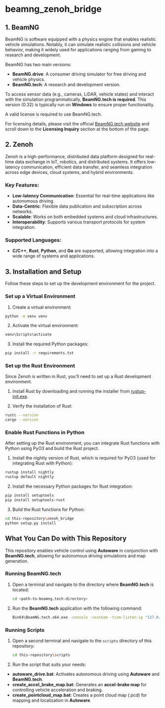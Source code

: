 # beamng_zenoh_bridge
## 1. BeamNG  
BeamNG is software equipped with a physics engine that enables realistic vehicle simulations. Notably, it can simulate realistic collisions and vehicle behavior, making it widely used for applications ranging from gaming to research and development.

BeamNG has two main versions:

- **BeamNG.drive**: A consumer driving simulator for free driving and vehicle physics.
- **BeamNG.tech**: A research and development version.

To access sensor data (e.g., cameras, LiDAR, vehicle states) and interact with the simulation programmatically, **BeamNG.tech is required**.
This version (0.32) is typically run on **Windows** to ensure proper functionality.

A valid license is required to use BeamNG.tech.

For licensing details, please visit the official [BeamNG.tech website](https://www.beamng.tech) and scroll down to the **Licensing Inquiry** section at the bottom of the page.

## 2. Zenoh
Zenoh is a high-performance, distributed data platform designed for real-time data exchange in IoT, robotics, and distributed systems. It offers low-latency communication, efficient data transfer, and seamless integration across edge devices, cloud systems, and hybrid environments.

### Key Features:
- **Low-latency Communication**: Essential for real-time applications like autonomous driving.
- **Data-Centric**: Flexible data publication and subscription across networks.
- **Scalable**: Works on both embedded systems and cloud infrastructures.
- **Interoperability**: Supports various transport protocols for system integration.

### Supported Languages:
- **C/C++**, **Rust**, **Python**, and **Go** are supported, allowing integration into a wide range of systems and applications.

## 3. Installation and Setup
Follow these steps to set up the development environment for the project.

### Set up a Virtual Environment
1. Create a virtual environment:
```bash
python -m venv venv
```

2. Activate the virtual environment:
```bash
venv\Scripts\activate
```

3. Install the required Python packages:
```bash
pip install -r requirements.txt
```

### Set up the Rust Environment
Since Zenoh is written in Rust, you'll need to set up a Rust development environment.

1. Install Rust by downloading and running the installer from [rustup-init.exe](https://win.rustup.rs/).

2. Verify the installation of Rust:
```bash
rustc --version
cargo --version
```

### Enable Rust Functions in Python
After setting up the Rust environment, you can integrate Rust functions with Python using PyO3 and build the Rust project.

1. Install the nightly version of Rust, which is required for PyO3 (used for integrating Rust with Python):
```bash
rustup install nightly
rustup default nightly
```

2. Install the necessary Python packages for Rust integration:
```bash
pip install setuptools
pip install setuptools-rust
```

3. Build the Rust functions for Python:
```bash
cd this-repository\zenoh_bridge
python setup.py install
```

## What You Can Do with This Repository

This repository enables vehicle control using **Autoware** in conjunction with **BeamNG.tech**, allowing for autonomous driving simulations and map generation.

### Running BeamNG.tech
1. Open a terminal and navigate to the directory where **BeamNG.tech** is located:
   ```bash
   cd <path-to-beamng.tech-directory>
   ```

2. Run the **BeamNG.tech** application with the following command:
   ```bash
   Bin64\BeamNG.tech.x64.exe -console -nosteam -tcom-listen-ip "127.0.0.1" -lua "extensions.load('tech/techCore');tech_techCore.openServer(64256)"
   ```

### Running Scripts
1. Open a second terminal and navigate to the `scripts` directory of this repository:
   ```bash
   cd this-repository\scripts
   ```

2. Run the script that suits your needs:

- **autoware_drive.bat**: Activates autonomous driving using **Autoware** and **BeamNG.tech**.
- **create_accel_brake_map.bat**: Generates an **accel-brake map** for controlling vehicle acceleration and braking.
- **create_pointcloud_map.bat**: Creates a point cloud map (.pcd) for mapping and localization in **Autoware**.
